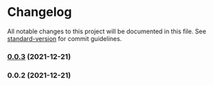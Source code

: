 # Changelog

All notable changes to this project will be documented in this file. See [standard-version](https://github.com/conventional-changelog/standard-version) for commit guidelines.

### [0.0.3](https://github.com/TonyDeplanque/strapi-plugin-bunyan/compare/v0.0.2...v0.0.3) (2021-12-21)

### 0.0.2 (2021-12-21)
